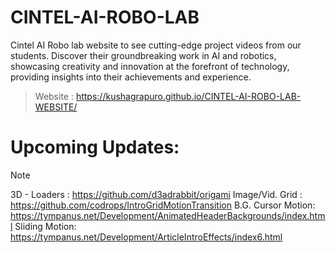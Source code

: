 # CINTEL-AI-ROBO-LAB
Cintel AI Robo lab website to see cutting-edge project videos from our students. Discover their groundbreaking work in AI and robotics, showcasing creativity and innovation at the forefront of technology, providing insights into their achievements and experience.

> Website : https://kushagrapuro.github.io/CINTEL-AI-ROBO-LAB-WEBSITE/

# Upcoming Updates:
> [!NOTE]
> 3D - Loaders : https://github.com/d3adrabbit/origami
> Image/Vid. Grid : https://github.com/codrops/IntroGridMotionTransition
> B.G. Cursor Motion: https://tympanus.net/Development/AnimatedHeaderBackgrounds/index.html
> Sliding Motion: https://tympanus.net/Development/ArticleIntroEffects/index6.html
